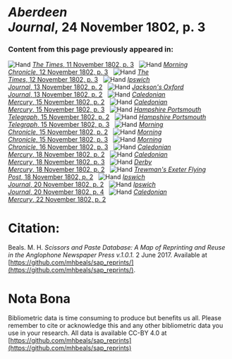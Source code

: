 # *Aberdeen Journal*, 24 November 1802, p. 3  
  
### Content from this page previously appeared in:  
![Hand](http://scissorsandpaste.net/wp-content/uploads/2017/06/smallhandpointer.png) [*The Times*, 11 November 1802, p. 3](https://mhbeals.github.io/sap_html/The-Times/The-Times-11-November-1802-p-3)  
![Hand](http://scissorsandpaste.net/wp-content/uploads/2017/06/smallhandpointer.png) [*Morning Chronicle*, 12 November 1802, p. 3](https://mhbeals.github.io/sap_html/Morning-Chronicle/Morning-Chronicle-12-November-1802-p-3)  
![Hand](http://scissorsandpaste.net/wp-content/uploads/2017/06/smallhandpointer.png) [*The Times*, 12 November 1802, p. 3](https://mhbeals.github.io/sap_html/The-Times/The-Times-12-November-1802-p-3)  
![Hand](http://scissorsandpaste.net/wp-content/uploads/2017/06/smallhandpointer.png) [*Ipswich Journal*, 13 November 1802, p. 2](https://mhbeals.github.io/sap_html/Ipswich-Journal/Ipswich-Journal-13-November-1802-p-2)  
![Hand](http://scissorsandpaste.net/wp-content/uploads/2017/06/smallhandpointer.png) [*Jackson's Oxford Journal*, 13 November 1802, p. 2](https://mhbeals.github.io/sap_html/Jackson's-Oxford-Journal/Jackson's-Oxford-Journal-13-November-1802-p-2)  
![Hand](http://scissorsandpaste.net/wp-content/uploads/2017/06/smallhandpointer.png) [*Caledonian Mercury*, 15 November 1802, p. 2](https://mhbeals.github.io/sap_html/Caledonian-Mercury/Caledonian-Mercury-15-November-1802-p-2)  
![Hand](http://scissorsandpaste.net/wp-content/uploads/2017/06/smallhandpointer.png) [*Caledonian Mercury*, 15 November 1802, p. 3](https://mhbeals.github.io/sap_html/Caledonian-Mercury/Caledonian-Mercury-15-November-1802-p-3)  
![Hand](http://scissorsandpaste.net/wp-content/uploads/2017/06/smallhandpointer.png) [*Hampshire Portsmouth Telegraph*, 15 November 1802, p. 2](https://mhbeals.github.io/sap_html/Hampshire-Portsmouth-Telegraph/Hampshire-Portsmouth-Telegraph-15-November-1802-p-2)  
![Hand](http://scissorsandpaste.net/wp-content/uploads/2017/06/smallhandpointer.png) [*Hampshire Portsmouth Telegraph*, 15 November 1802, p. 3](https://mhbeals.github.io/sap_html/Hampshire-Portsmouth-Telegraph/Hampshire-Portsmouth-Telegraph-15-November-1802-p-3)  
![Hand](http://scissorsandpaste.net/wp-content/uploads/2017/06/smallhandpointer.png) [*Morning Chronicle*, 15 November 1802, p. 2](https://mhbeals.github.io/sap_html/Morning-Chronicle/Morning-Chronicle-15-November-1802-p-2)  
![Hand](http://scissorsandpaste.net/wp-content/uploads/2017/06/smallhandpointer.png) [*Morning Chronicle*, 15 November 1802, p. 3](https://mhbeals.github.io/sap_html/Morning-Chronicle/Morning-Chronicle-15-November-1802-p-3)  
![Hand](http://scissorsandpaste.net/wp-content/uploads/2017/06/smallhandpointer.png) [*Morning Chronicle*, 16 November 1802, p. 3](https://mhbeals.github.io/sap_html/Morning-Chronicle/Morning-Chronicle-16-November-1802-p-3)  
![Hand](http://scissorsandpaste.net/wp-content/uploads/2017/06/smallhandpointer.png) [*Caledonian Mercury*, 18 November 1802, p. 2](https://mhbeals.github.io/sap_html/Caledonian-Mercury/Caledonian-Mercury-18-November-1802-p-2)  
![Hand](http://scissorsandpaste.net/wp-content/uploads/2017/06/smallhandpointer.png) [*Caledonian Mercury*, 18 November 1802, p. 3](https://mhbeals.github.io/sap_html/Caledonian-Mercury/Caledonian-Mercury-18-November-1802-p-3)  
![Hand](http://scissorsandpaste.net/wp-content/uploads/2017/06/smallhandpointer.png) [*Derby Mercury*, 18 November 1802, p. 2](https://mhbeals.github.io/sap_html/Derby-Mercury/Derby-Mercury-18-November-1802-p-2)  
![Hand](http://scissorsandpaste.net/wp-content/uploads/2017/06/smallhandpointer.png) [*Trewman's Exeter Flying Post*, 18 November 1802, p. 2](https://mhbeals.github.io/sap_html/Trewman's-Exeter-Flying-Post/Trewman's-Exeter-Flying-Post-18-November-1802-p-2)  
![Hand](http://scissorsandpaste.net/wp-content/uploads/2017/06/smallhandpointer.png) [*Ipswich Journal*, 20 November 1802, p. 2](https://mhbeals.github.io/sap_html/Ipswich-Journal/Ipswich-Journal-20-November-1802-p-2)  
![Hand](http://scissorsandpaste.net/wp-content/uploads/2017/06/smallhandpointer.png) [*Ipswich Journal*, 20 November 1802, p. 4](https://mhbeals.github.io/sap_html/Ipswich-Journal/Ipswich-Journal-20-November-1802-p-4)  
![Hand](http://scissorsandpaste.net/wp-content/uploads/2017/06/smallhandpointer.png) [*Caledonian Mercury*, 22 November 1802, p. 2](https://mhbeals.github.io/sap_html/Caledonian-Mercury/Caledonian-Mercury-22-November-1802-p-2)  


# Citation: 

Beals. M. H. *Scissors and Paste Database: A Map of Reprinting and Reuse in the Anglophone Newspaper Press v.1.0.1.* 2 June 2017. Available at [https://github.com/mhbeals/sap_reprints/](https://github.com/mhbeals/sap_reprints/). 

# Nota Bona

Bibliometric data is time consuming to produce but benefits us all. Please remember to cite or acknowledge this and any other bibliometric data you use in your research. All data is available CC-BY 4.0 at [https://github.com/mhbeals/sap_reprints](https://github.com/mhbeals/sap_reprints)